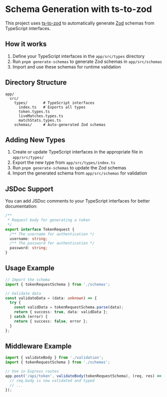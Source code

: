 # Schema Generation with ts-to-zod

This project uses [ts-to-zod](https://github.com/fabien0102/ts-to-zod) to automatically generate [Zod](https://github.com/colinhacks/zod) schemas from TypeScript interfaces.

## How it works

1. Define your TypeScript interfaces in the `app/src/types` directory
2. Run `pnpm generate-schemas` to generate Zod schemas in `app/src/schemas`
3. Import and use these schemas for runtime validation

## Directory Structure

```
app/
  src/
    types/       # TypeScript interfaces
      index.ts   # Exports all types
      token.types.ts
      liveMatches.types.ts
      matchStats.types.ts
    schemas/     # Auto-generated Zod schemas
```

## Adding New Types

1. Create or update TypeScript interfaces in the appropriate file in `app/src/types/`
2. Export the new type from `app/src/types/index.ts`
3. Run `pnpm generate-schemas` to update the Zod schemas
4. Import the generated schema from `app/src/schemas` for validation

## JSDoc Support

You can add JSDoc comments to your TypeScript interfaces for better documentation:

```typescript
/**
 * Request body for generating a token
 */
export interface TokenRequest {
  /** The username for authentication */
  username: string;
  /** The password for authentication */
  password: string;
}
```

## Usage Example

```typescript
// Import the schema
import { tokenRequestSchema } from './schemas';

// Validate data
const validateData = (data: unknown) => {
  try {
    const validData = tokenRequestSchema.parse(data);
    return { success: true, data: validData };
  } catch (error) {
    return { success: false, error };
  }
};
```

## Middleware Example

```typescript
import { validateBody } from './validation';
import { tokenRequestSchema } from './schemas';

// Use in Express routes
app.post('/api/token', validateBody(tokenRequestSchema), (req, res) => {
  // req.body is now validated and typed
  // ...
});
```
